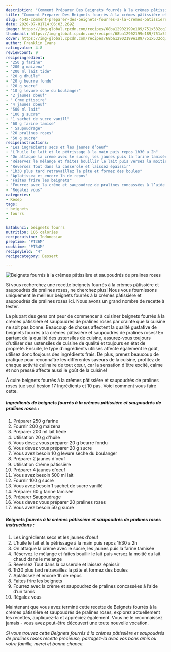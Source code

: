 ```yaml
---
description: "Comment Préparer Des Beignets fourrés à la crèmes pâtissière et saupoudrés de pralines roses"
title: "Comment Préparer Des Beignets fourrés à la crèmes pâtissière et saupoudrés de pralines roses"
slug: 4542-comment-preparer-des-beignets-fourres-a-la-cremes-patissiere-et-saupoudres-de-pralines-roses
date: 2020-07-01T14:06:03.269Z
image: https://img-global.cpcdn.com/recipes/68ba12902199e189/751x532cq70/beignets-fourres-a-la-cremes-patissiere-et-saupoudres-de-pralines-roses-photo-principale-de-la-recette.jpg
thumbnail: https://img-global.cpcdn.com/recipes/68ba12902199e189/751x532cq70/beignets-fourres-a-la-cremes-patissiere-et-saupoudres-de-pralines-roses-photo-principale-de-la-recette.jpg
cover: https://img-global.cpcdn.com/recipes/68ba12902199e189/751x532cq70/beignets-fourres-a-la-cremes-patissiere-et-saupoudres-de-pralines-roses-photo-principale-de-la-recette.jpg
author: Franklin Evans
ratingvalue: 4.8
reviewcount: 9
recipeingredient:
- "250 g farine"
- "200 g maizena"
- "200 ml lait tide"
- "20 g dhuile"
- "20 g beurre fondu"
- "20 g sucre"
- "10 g levure sche du boulanger"
- "2 jaunes doeuf"
- " Crme ptissire"
- "4 jaunes doeuf"
- "500 ml lait"
- "100 g sucre"
- "1 sachet de sucre vanill"
- "60 g farine tamise"
- " Saupoudrage"
- "20 pralines roses"
- "50 g sucre"
recipeinstructions:
- "Les ingrédients secs et les jaunes d’oeuf"
- "L’huile le lait et le pétrissage à la main puis repos 1h30 a 2h"
- "On attaque la crème avec le sucre, les jaunes puis la farine tamisée"
- "Réservez le mélange et faites bouillir le lait puis versez la moitié du lait chaud dans le melange"
- "Reversez Tout dans la casserole et laissez épaissir"
- "1h30 plus tard retravaillez la pâte et formez des boules"
- "Aplatissez et encore 1h de repos"
- "Faites frire les beignets"
- "Fourrez avec la crème et saupoudrez de pralines concassées à l’aide d’un tamis"
- "Régalez vous"
categories:
- Resep
tags:
- beignets
- fourrs
- 

katakunci: beignets fourrs  
nutrition: 105 calories
recipecuisine: Indonesian
preptime: "PT36M"
cooktime: "PT34M"
recipeyield: "4"
recipecategory: Dessert

---
```



![Beignets fourrés à la crèmes pâtissière et saupoudrés de pralines roses](https://img-global.cpcdn.com/recipes/68ba12902199e189/751x532cq70/beignets-fourres-a-la-cremes-patissiere-et-saupoudres-de-pralines-roses-photo-principale-de-la-recette.jpg)

Si vous recherchez une recette beignets fourrés à la crèmes pâtissière et saupoudrés de pralines roses, ne cherchez plus! Nous vous fournissons uniquement le meilleur beignets fourrés à la crèmes pâtissière et saupoudrés de pralines roses ici. Nous avons un grand nombre de recette à tester.

La plupart des gens ont peur de commencer à cuisiner beignets fourrés à la crèmes pâtissière et saupoudrés de pralines roses par crainte que la cuisine ne soit pas bonne. Beaucoup de choses affectent la qualité gustative de beignets fourrés à la crèmes pâtissière et saupoudrés de pralines roses! En partant de la qualité des ustensiles de cuisine, assurez-vous toujours d'utiliser des ustensiles de cuisine de qualité et toujours en état de propreté. Ensuite, le type d'ingrédients utilisés affecte également le goût, utilisez donc toujours des ingrédients frais. De plus, prenez beaucoup de pratique pour reconnaître les différentes saveurs de la cuisine, profitez de chaque activité culinaire de tout cœur, car la sensation d'être excité, calme et non pressé affecte aussi le goût de la cuisine!

<!--inarticleads1-->

À cuire beignets fourrés à la crèmes pâtissière et saupoudrés de pralines roses tue seul besion 17 Ingrédients et 10 pas. Voici comment vous faire cette.

##### Ingrédients de beignets fourrés à la crèmes pâtissière et saupoudrés de pralines roses :

1. Préparer 250 g farine
1. Fournir 200 g maizena
1. Préparer 200 ml lait tiède
1. Utilisation 20 g d&#39;huile
1. Vous devez vous préparer 20 g beurre fondu
1. Vous devez vous préparer 20 g sucre
1. Vous avez besoin 10 g levure sèche du boulanger
1. Préparer 2 jaunes d&#39;oeuf
1. Utilisation  Crème pâtissière
1. Préparer 4 jaunes d&#39;oeuf
1. Vous avez besoin 500 ml lait
1. Fournir 100 g sucre
1. Vous avez besoin 1 sachet de sucre vanillé
1. Préparer 60 g farine tamisée
1. Préparer  Saupoudrage
1. Vous devez vous préparer 20 pralines roses
1. Vous avez besoin 50 g sucre




<!--inarticleads2-->

##### Beignets fourrés à la crèmes pâtissière et saupoudrés de pralines roses instructions :

1. Les ingrédients secs et les jaunes d’oeuf
1. L’huile le lait et le pétrissage à la main puis repos 1h30 a 2h
1. On attaque la crème avec le sucre, les jaunes puis la farine tamisée
1. Réservez le mélange et faites bouillir le lait puis versez la moitié du lait chaud dans le melange
1. Reversez Tout dans la casserole et laissez épaissir
1. 1h30 plus tard retravaillez la pâte et formez des boules
1. Aplatissez et encore 1h de repos
1. Faites frire les beignets
1. Fourrez avec la crème et saupoudrez de pralines concassées à l’aide d’un tamis
1. Régalez vous




<!--inarticleads1-->

<p>
Maintenant que vous avez terminé cette recette de Beignets fourrés à la crèmes pâtissière et saupoudrés de pralines roses, explorez actuellement les recettes, appliquez-la et appréciez également. Vous ne le reconnaissez jamais - vous avez peut-être découvert une toute nouvelle vocation.
</p>

<p>
<i>Si vous trouvez cette Beignets fourrés à la crèmes pâtissière et saupoudrés de pralines roses recette précieuse, partagez-la avec vos bons amis ou votre famille, merci et bonne chance.</i>
</p>
